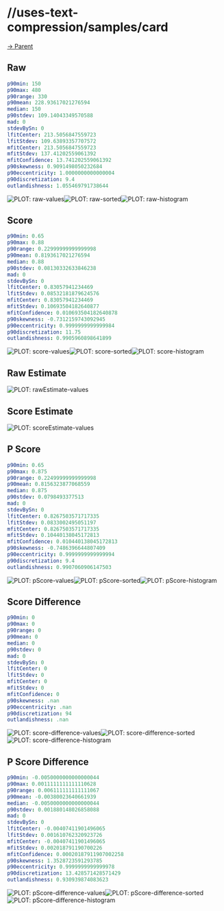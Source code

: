 
# //uses-text-compression/samples/card

[→ Parent](../..)


## Raw


```yaml
p90min: 150
p90max: 480
p90range: 330
p90mean: 228.93617021276594
median: 150
p90stdev: 109.14043349570588
mad: 0
stdevBySn: 0
lfitCenter: 213.5056847559723
lfitStdev: 109.63893357707572
mfitCenter: 213.5056847559723
mfitStdev: 137.41202559061392
mfitConfidence: 13.741202559061392
p90skewness: 0.9091498050232684
p90eccentricity: 1.0000000000000004
p90discretization: 9.4
outlandishness: 1.055469791738644

```

![PLOT: raw-values](./raw/values.svg)![PLOT: raw-sorted](./raw/sorted.svg)![PLOT: raw-histogram](./raw/histogram.svg)
## Score


```yaml
p90min: 0.65
p90max: 0.88
p90range: 0.22999999999999998
p90mean: 0.8193617021276594
median: 0.88
p90stdev: 0.08130332633846238
mad: 0
stdevBySn: 0
lfitCenter: 0.83057941234469
lfitStdev: 0.08532181879624576
mfitCenter: 0.83057941234469
mfitStdev: 0.10693504182640877
mfitConfidence: 0.010693504182640878
p90skewness: -0.7312159743092945
p90eccentricity: 0.9999999999999984
p90discretization: 11.75
outlandishness: 0.9905960898641899

```

![PLOT: score-values](./score/values.svg)![PLOT: score-sorted](./score/sorted.svg)![PLOT: score-histogram](./score/histogram.svg)
## Raw Estimate

![PLOT: rawEstimate-values](./rawEstimate/values.svg)
## Score Estimate

![PLOT: scoreEstimate-values](./scoreEstimate/values.svg)
## P Score


```yaml
p90min: 0.65
p90max: 0.875
p90range: 0.22499999999999998
p90mean: 0.8156323877068559
median: 0.875
p90stdev: 0.0798493377513
mad: 0
stdevBySn: 0
lfitCenter: 0.8267503571717335
lfitStdev: 0.0833002495051197
mfitCenter: 0.8267503571717335
mfitStdev: 0.10440138045172813
mfitConfidence: 0.010440138045172813
p90skewness: -0.7486396644807409
p90eccentricity: 0.9999999999999994
p90discretization: 9.4
outlandishness: 0.9907060906147503

```

![PLOT: pScore-values](./pScore/values.svg)![PLOT: pScore-sorted](./pScore/sorted.svg)![PLOT: pScore-histogram](./pScore/histogram.svg)
## Score Difference


```yaml
p90min: 0
p90max: 0
p90range: 0
p90mean: 0
median: 0
p90stdev: 0
mad: 0
stdevBySn: 0
lfitCenter: 0
lfitStdev: 0
mfitCenter: 0
mfitStdev: 0
mfitConfidence: 0
p90skewness: .nan
p90eccentricity: .nan
p90discretization: 94
outlandishness: .nan

```

![PLOT: score-difference-values](./score-difference/values.svg)![PLOT: score-difference-sorted](./score-difference/sorted.svg)![PLOT: score-difference-histogram](./score-difference/histogram.svg)
## P Score Difference


```yaml
p90min: -0.0050000000000000044
p90max: 0.0011111111111110628
p90range: 0.006111111111111067
p90mean: -0.00380023640661939
median: -0.0050000000000000044
p90stdev: 0.001880148026858088
mad: 0
stdevBySn: 0
lfitCenter: -0.00407411901496065
lfitStdev: 0.001610762320923726
mfitCenter: -0.00407411901496065
mfitStdev: 0.002018791190700226
mfitConfidence: 0.00020187911907002258
p90skewness: 1.3528723591293785
p90eccentricity: 0.9999999999999978
p90discretization: 13.428571428571429
outlandishness: 0.930939874083623

```

![PLOT: pScore-difference-values](./pScore-difference/values.svg)![PLOT: pScore-difference-sorted](./pScore-difference/sorted.svg)![PLOT: pScore-difference-histogram](./pScore-difference/histogram.svg)
